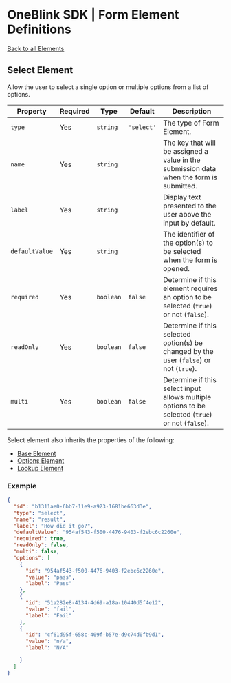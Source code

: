 # OneBlink SDK | Form Element Definitions

[Back to all Elements](./README.md)

## Select Element

Allow the user to select a single option or multiple options from a list of options.

| Property       | Required | Type      | Default    | Description                                                                                      |
| -------------- | -------- | --------- | ---------- | ------------------------------------------------------------------------------------------------ |
| `type`         | Yes      | `string`  | `'select'` | The type of Form Element.                                                                        |
| `name`         | Yes      | `string`  |            | The key that will be assigned a value in the submission data when the form is submitted.         |
| `label`        | Yes      | `string`  |            | Display text presented to the user above the input by default.                                   |
| `defaultValue` | Yes      | `string`  |            | The identifier of the option(s) to be selected when the form is opened.                          |
| `required`     | Yes      | `boolean` | `false`    | Determine if this element requires an option to be selected (`true`) or not (`false`).           |
| `readOnly`     | Yes      | `boolean` | `false`    | Determine if this selected option(s) be changed by the user (`false`) or not (`true`).           |
| `multi`        | Yes      | `boolean` | `false`    | Determine if this select input allows multiple options to be selected (`true`) or not (`false`). |

Select element also inherits the properties of the following:

- [Base Element](./base-element.md)
- [Options Element](./options-element.md)
- [Lookup Element](./lookup-element.md)

### Example

```JSON
{
  "id": "b1311ae0-6bb7-11e9-a923-1681be663d3e",
  "type": "select",
  "name": "result",
  "label": "How did it go?",
  "defaultValue": "954af543-f500-4476-9403-f2ebc6c2260e",
  "required": true,
  "readOnly": false,
  "multi": false,
  "options": [
    {
      "id": "954af543-f500-4476-9403-f2ebc6c2260e",
      "value": "pass",
      "label": "Pass"
    },
    {
      "id": "51a282e8-4134-4d69-a18a-10440d5f4e12",
      "value": "fail",
      "label": "Fail"
    },
    {
      "id": "cf61d95f-658c-409f-b57e-d9c74d0fb9d1",
      "value": "n/a",
      "label": "N/A"

    }
  ]
}
```

